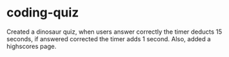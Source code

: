# coding-quiz
Created a dinosaur quiz, when users answer correctly the timer deducts 15 seconds, if answered corrected the timer adds 1 second.
Also, added a highscores page.

